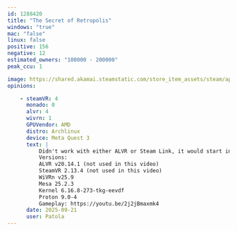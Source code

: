 ```yaml
---
id: 1288420
title: "The Secret of Retropolis"
windows: "true"
mac: "false"
linux: false
positive: 156
negative: 12
estimated_owners: "100000 - 200000"
peak_ccu: 1

image: https://shared.akamai.steamstatic.com/store_item_assets/steam/apps/1288420/header.jpg?t=1722782081
opinions:

    - steamVR: 4
      monado: 0
      alvr: 4
      wivrn: 1
      GPUVendor: AMD
      distro: Archlinux
      device: Meta Quest 3
      text: |
          Didn't work with either ALVR or Steam Link, it would start in the monitor. Only worked with WiVRn.
          Versions:
          ALVR v20.14.1 (not used in this video)
          SteamVR 2.13.4 (not used in this video)
          WiVRn v25.9
          Mesa 25.2.3
          Kernel 6.16.8-273-tkg-eevdf
          Proton 9.0-4
          Gameplay: https://youtu.be/2j2jBmaxmk4
      date: 2025-09-21
      user: Patola
---
```

